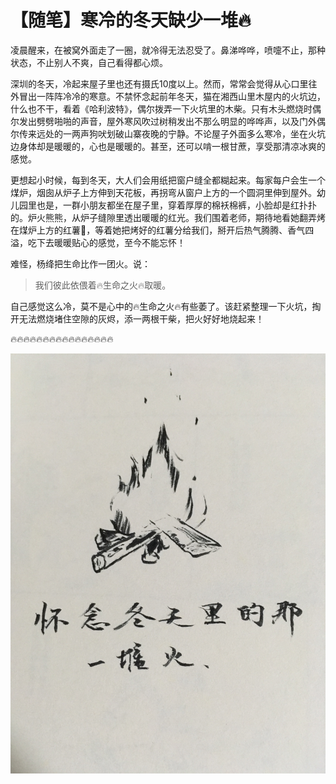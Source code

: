 # 【随笔】寒冷的冬天缺少一堆🔥

凌晨醒来，在被窝外面走了一圈，就冷得无法忍受了。鼻涕哗哗，喷嚏不止，那种状态，不止别人不爽，自己看得都心烦。

深圳的冬天，冷起来屋子里也还有摄氏10度以上。然而，常常会觉得从心口里往外冒出一阵阵冷冷的寒意。不禁怀念起前年冬天，猫在湘西山里木屋内的火坑边，什么也不干，看着《哈利波特》，偶尔拨弄一下火坑里的木柴。只有木头燃烧时偶尔发出劈劈啪啪的声音，屋外寒风吹过树稍发出不那么明显的哗哗声，以及门外偶尔传来远处的一两声狗吠划破山寨夜晚的宁静。不论屋子外面多么寒冷，坐在火坑边身体却是暖暖的，心也是暖暖的。甚至，还可以啃一根甘蔗，享受那清凉冰爽的感觉。

更想起小时候，每到冬天，大人们会用纸把窗户缝全都糊起来。每家每户会生一个煤炉，烟囱从炉子上方伸到天花板，再拐弯从窗户上方的一个圆洞里伸到屋外。幼儿园里也是，一群小朋友都坐在屋子里，穿着厚厚的棉袄棉裤，小脸却是红扑扑的。炉火熊熊，从炉子缝隙里透出暖暖的红光。我们围着老师，期待地看她翻弄烤在煤炉上方的红薯🍠，等着她把烤好的红薯分给我们，掰开后热气腾腾、香气四溢，吃下去暖暖贴心的感觉，至今不能忘怀！

难怪，杨绛把生命比作一团火。说：

> 我们彼此依偎着🔥生命之火🔥取暖。

自己感觉这么冷，莫不是心中的🔥生命之火🔥有些萎了。该赶紧整理一下火坑，掏开无法燃烧堵住空隙的灰烬，添一两根干柴，把火好好地烧起来！

🔥🔥🔥🔥🔥🔥🔥🔥🔥🔥🔥🔥🔥🔥🔥🔥

![](fire.jpg)